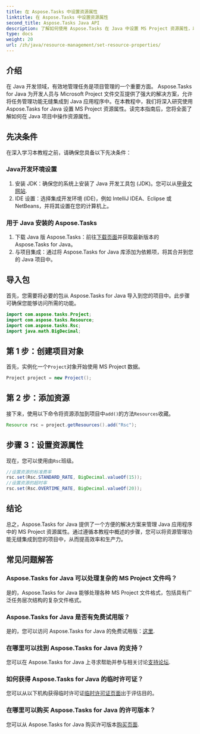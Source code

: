```yaml
---
title: 在 Aspose.Tasks 中设置资源属性
linktitle: 在 Aspose.Tasks 中设置资源属性
second_title: Aspose.Tasks Java API
description: 了解如何使用 Aspose.Tasks 在 Java 中设置 MS Project 资源属性，以实现无缝集成和高效的任务管理。
type: docs
weight: 20
url: /zh/java/resource-management/set-resource-properties/
---
```

## 介绍
在 Java 开发领域，有效地管理任务是项目管理的一个重要方面。 Aspose.Tasks for Java 为开发人员与 Microsoft Project 文件交互提供了强大的解决方案，允许将任务管理功能无缝集成到 Java 应用程序中。在本教程中，我们将深入研究使用 Aspose.Tasks for Java 设置 MS Project 资源属性。读完本指南后，您将全面了解如何在 Java 项目中操作资源属性。
## 先决条件
在深入学习本教程之前，请确保您具备以下先决条件：
### Java开发环境设置
1. 安装 JDK：确保您的系统上安装了 Java 开发工具包 (JDK)。您可以从[甲骨文网站](https://www.oracle.com/java/technologies/javase-jdk11-downloads.html).
2. IDE 设置：选择集成开发环境 (IDE)，例如 IntelliJ IDEA、Eclipse 或 NetBeans，并将其设置在您的计算机上。
### 用于 Java 安装的 Aspose.Tasks
1. 下载 Java 版 Aspose.Tasks：前往[下载页面](https://releases.aspose.com/tasks/java/)并获取最新版本的 Aspose.Tasks for Java。
2. 与项目集成：通过将 Aspose.Tasks for Java 库添加为依赖项，将其合并到您的 Java 项目中。

## 导入包
首先，您需要将必要的包从 Aspose.Tasks for Java 导入到您的项目中。此步骤可确保您能够访问所需的功能。

```java
import com.aspose.tasks.Project;
import com.aspose.tasks.Resource;
import com.aspose.tasks.Rsc;
import java.math.BigDecimal;
```

## 第 1 步：创建项目对象
首先，实例化一个`Project`对象开始使用 MS Project 数据。

```java
Project project = new Project();
```
## 第 2 步：添加资源
接下来，使用以下命令将资源添加到项目中`add()`的方法`Resources`收藏。

```java
Resource rsc = project.getResources().add("Rsc");
```
## 步骤 3：设置资源属性
现在，您可以使用由`Rsc`班级。

```java
//设置资源的标准费率
rsc.set(Rsc.STANDARD_RATE, BigDecimal.valueOf(15));
//设置资源的超时率
rsc.set(Rsc.OVERTIME_RATE, BigDecimal.valueOf(20));
```

## 结论
总之，Aspose.Tasks for Java 提供了一个方便的解决方案来管理 Java 应用程序中的 MS Project 资源属性。通过遵循本教程中概述的步骤，您可以将资源管理功能无缝集成到您的项目中，从而提高效率和生产力。
## 常见问题解答
### Aspose.Tasks for Java 可以处理复杂的 MS Project 文件吗？
是的，Aspose.Tasks for Java 能够处理各种 MS Project 文件格式，包括具有广泛任务层次结构的复杂文件格式。
### Aspose.Tasks for Java 是否有免费试用版？
是的，您可以访问 Aspose.Tasks for Java 的免费试用版：[这里](https://releases.aspose.com/).
### 在哪里可以找到 Aspose.Tasks for Java 的支持？
您可以在 Aspose.Tasks for Java 上寻求帮助并参与相关讨论[支持论坛](https://forum.aspose.com/c/tasks/15).
### 如何获得 Aspose.Tasks for Java 的临时许可证？
您可以从以下机构获得临时许可证[临时许可证页面](https://purchase.aspose.com/temporary-license/)出于评估目的。
### 在哪里可以购买 Aspose.Tasks for Java 的许可版本？
您可以从 Aspose.Tasks for Java 购买许可版本[购买页面](https://purchase.aspose.com/buy).